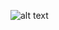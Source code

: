 ![alt text](https://github.com/flexibility2/Web3-Frontend-Bootcamp/blob/main//members/flexibility2/task1/todoapp/public/todo.png?raw=true)

